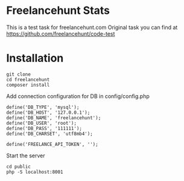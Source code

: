 
# Freelancehunt Stats

This is a test task for freelancehunt.com
Original task you can find at https://github.com/freelancehunt/code-test

# Installation

    git clone
    cd freelancehunt
    composer install
    
Add connection configuration for DB in config/config.php

    define('DB_TYPE', 'mysql');
    define('DB_HOST', '127.0.0.1');
    define('DB_NAME', 'freelancehunt');
    define('DB_USER', 'root');
    define('DB_PASS', '111111');
    define('DB_CHARSET', 'utf8mb4');
    
    define('FREELANCE_API_TOKEN', '');
    
Start the server

    cd public
    php -S localhost:8001

